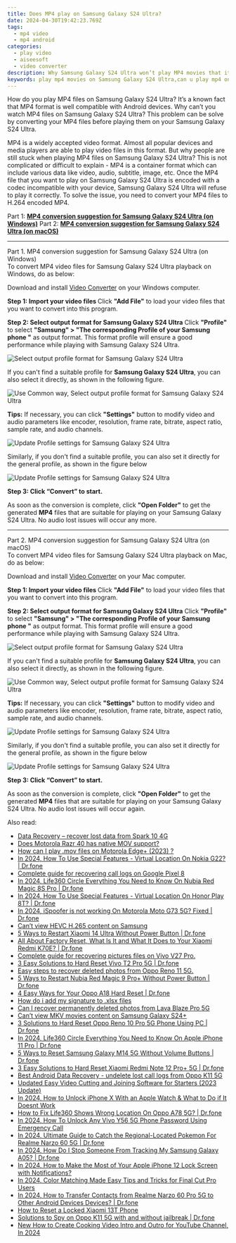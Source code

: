 ```yaml
---
title: Does MP4 play on Samsung Galaxy S24 Ultra?
date: 2024-04-30T19:42:23.769Z
tags: 
  - mp4 video
  - mp4 android
categories: 
  - play video
  - aiseesoft
  - video converter
description: Why Samsung Galaxy S24 Ultra won’t play MP4 movies that it should play? If you are unable to watch MP4 files on your Samsung Galaxy S24 Ultra, you may have interest in this article. It displays a way of converting MP4 files for playing on Samsung Galaxy S24 Ultra smoothly. 
keywords: play mp4 movies on Samsung Galaxy S24 Ultra,can u play mp4 on Galaxy S24 Ultra,watch mp4 on Samsung Galaxy S24 Ultra,some mp4 won't play on Samsung ,play mp4 media player Samsung Galaxy S24 Ultra,mp4 does not play on Galaxy S24 Ultra,playing mp4 videos on phone android,mp4 converter android 2018,video to mp4 converter for android,mp4 converter for android,video to mp4 codec converter for android,mp4 codec vlc android
---
```


<div class="atpl-content atpl-for-aiseesoft-video-converter play-mp4-on-android">

<div class="atpl-post-description-part-1">
<div class="tpl-content-sub-paragraph-normal">
  <p>
    How do you play MP4 files on Samsung Galaxy S24 Ultra? It’s a known fact that MP4 format is well compatible with Android devices. Why can’t you watch MP4 files on Samsung Galaxy S24 Ultra? This problem can be solve by converting your MP4 files before playing them on your Samsung Galaxy S24 Ultra.
  </p>
</div>
</div>



<div class="atpl-post-description-part-2">
<div class="tpl-content-sub-paragraph-content">
  <p>
    MP4 is a widely accepted video format. Almost all popular devices and media players are able to play video files in this format. But why people are still stuck when playing MP4 files on Samsung Galaxy S24 Ultra? This is not complicated or difficult to explain - MP4 is a container format which can include various data like video, audio, subtitle, image, etc. Once the MP4 file that you want to play on Samsung Galaxy S24 Ultra is encoded with a codec incompatible with your device, Samsung Galaxy S24 Ultra will refuse to play it correctly. To solve the issue, you need to convert your MP4 files to H.264 encoded MP4. 
  </p>
</div>
</div>

Part 1: <strong><a href="#p1">MP4 conversion suggestion for Samsung Galaxy S24 Ultra (on Windows)</a></strong>
Part 2: <strong><a href="#p2">MP4 conversion suggestion for Samsung Galaxy S24 Ultra (on macOS)</a></strong>

<!-- Part 1 -->
<a id="p1" name="p1" ></a><hr>

<div class="atpl-step-part-style">Part 1. MP4 conversion suggestion for Samsung Galaxy S24 Ultra (on Windows)</div>
To convert MP4 video files for Samsung Galaxy S24 Ultra playback on Windows, do as below:

Download and install <a class="atpl-step-content-a-style" href="https://tools.techidaily.com/aiseesoft-total-video-converter/" >Video Converter</a> on your Windows computer.

<strong>Step 1: Import your video files </strong>
Click <b>"Add File"</b> to load your video files that you want to convert into this program.

<strong>Step 2: Select output format for Samsung Galaxy S24 Ultra</strong>
Click <b>"Profile"</b> to select <b>"Samsung" > "The corresponding Profile of your Samsung phone "</b> as output format. This format profile will ensure a good performance while playing with Samsung Galaxy S24 Ultra.

<img src="https://tools.techidaily.com/images/apps/aiseesoft/video-converter/devices/samsung/fv.mp4/win/profile-5.png" class="atpl-imgstyle" alt="Select output profile format for Samsung Galaxy S24 Ultra" />

If you can't find a suitable profile for **Samsung Galaxy S24 Ultra**, you can also select it directly, as shown in the following figure.

<img src="https://tools.techidaily.com/images/apps/aiseesoft/video-converter/devices/common_android/fv.mp4/win/profile.png" class="atpl-imgstyle" alt="Use Common way, Select output profile format for Samsung Galaxy S24 Ultra" />

<strong>Tips:</strong>
If necessary, you can click <b>"Settings"</b> button to modify video and audio parameters like encoder, resolution, frame rate, bitrate, aspect ratio, sample rate, and audio channels. 

<img src="https://tools.techidaily.com/images/apps/aiseesoft/video-converter/devices/samsung/fv.mp4/win/settings-2.png" class="atpl-imgstyle"  alt="Update Profile settings for Samsung Galaxy S24 Ultra" />

Similarly, if you don't find a suitable profile, you can also set it directly for the general profile, as shown in the figure below

<img src="https://tools.techidaily.com/images/apps/aiseesoft/video-converter/devices/common_android/fv.mp4/win/settings.png" class="atpl-imgstyle"  alt="Update Profile settings for Samsung Galaxy S24 Ultra" />

<strong>Step 3: Click “Convert” to start.</strong>

As soon as the conversion is complete, click <b>"Open Folder"</b> to get the generated <b>MP4</b> files that are suitable for playing on your Samsung Galaxy S24 Ultra. No audio lost issues will occur any more.

<!-- Part 2 -->
<a id="p2" name="p2"></a><hr>

<div class="atpl-step-part-style">Part 2. MP4 conversion suggestion for Samsung Galaxy S24 Ultra (on macOS)</div>
To convert MP4 video files for Samsung Galaxy S24 Ultra playback on Mac, do as below:

Download and install <a class="atpl-step-content-a-style" href="https://tools.techidaily.com/aiseesoft-total-video-converter/" >Video Converter</a> on your Mac computer.

<strong>Step 1: Import your video files </strong>
Click <b>"Add File"</b> to load your video files that you want to convert into this program.

<strong>Step 2: Select output format for Samsung Galaxy S24 Ultra</strong>
Click <b>"Profile"</b> to select <b>"Samsung" > "The corresponding Profile of your Samsung phone "</b> as output format. This format profile will ensure a good performance while playing with Samsung Galaxy S24 Ultra.

<img src="https://tools.techidaily.com/images/apps/aiseesoft/video-converter/devices/samsung/fv.mp4/mac/profile.png" class="atpl-imgstyle" alt="Select output profile format for Samsung Galaxy S24 Ultra" />

If you can't find a suitable profile for **Samsung Galaxy S24 Ultra**, you can also select it directly, as shown in the following figure.

<img src="https://tools.techidaily.com/images/apps/aiseesoft/video-converter/devices/common_android/fv.mp4/mac/profile.png" class="atpl-imgstyle" alt="Use Common way, Select output profile format for Samsung Galaxy S24 Ultra" />

<strong>Tips:</strong>
If necessary, you can click <b>"Settings"</b> button to modify video and audio parameters like encoder, resolution, frame rate, bitrate, aspect ratio, sample rate, and audio channels. 

<img src="https://tools.techidaily.com/images/apps/aiseesoft/video-converter/devices/samsung/fv.mp4/mac/settings.png" class="atpl-imgstyle"  alt="Update Profile settings for Samsung Galaxy S24 Ultra" />

Similarly, if you don't find a suitable profile, you can also set it directly for the general profile, as shown in the figure below

<img src="https://tools.techidaily.com/images/apps/aiseesoft/video-converter/devices/common_android/fv.mp4/win/settings.png" class="atpl-imgstyle"  alt="Update Profile settings for Samsung Galaxy S24 Ultra" />

<strong>Step 3: Click “Convert” to start.</strong>

As soon as the conversion is complete, click <b>"Open Folder"</b> to get the generated <b>MP4</b> files that are suitable for playing on your Samsung Galaxy S24 Ultra. No audio lost issues will occur again.



<div class="atpl-post-end">
  <div class="atpl-post-device-model-description">
    
  </div>
</div>

<ins class="adsbygoogle"
     style="display:block"
     data-ad-client="ca-pub-7571918770474297"
     data-ad-slot="8358498916"
     data-ad-format="auto"
     data-full-width-responsive="true"></ins>


</div>
<ins class="adsbygoogle"
    style="display:block"
    data-ad-format="autorelaxed"
    data-ad-client="ca-pub-7571918770474297"
    data-ad-slot="1223367746"></ins>

<span class="atpl-alsoreadstyle">Also read:</span>
<div><ul>
<li><a href="https://phone-solutions.techidaily.com/data-recovery-recover-lost-data-from-spark-10-4g-by-fonelab-android-recover-data/"><u>Data Recovery – recover lost data from Spark 10 4G</u></a></li>
<li><a href="https://phone-solutions.techidaily.com/does-motorola-razr-40-has-native-mov-support-by-aiseesoft-video-converter-play-mov-on-android/"><u>Does Motorola Razr 40 has native MOV support?</u></a></li>
<li><a href="https://phone-solutions.techidaily.com/how-can-i-play-mov-files-on-motorola-edgeplus-2023-by-aiseesoft-video-converter-play-mov-on-android/"><u>How can I play .mov files on Motorola Edge+ (2023) ?</u></a></li>
<li><a href="https://phone-solutions.techidaily.com/in-2024-how-to-use-special-features-virtual-location-on-nokia-g22-drfone-by-drfone-virtual-android/"><u>In 2024, How To Use Special Features - Virtual Location On Nokia G22? | Dr.fone</u></a></li>
<li><a href="https://phone-solutions.techidaily.com/complete-guide-for-recovering-call-logs-on-google-pixel-8-by-fonelab-android-recover-call-logs/"><u>Complete guide for recovering call logs on Google Pixel 8</u></a></li>
<li><a href="https://phone-solutions.techidaily.com/in-2024-life360-circle-everything-you-need-to-know-on-nubia-red-magic-8s-pro-drfone-by-drfone-virtual-android/"><u>In 2024, Life360 Circle Everything You Need to Know On Nubia Red Magic 8S Pro | Dr.fone</u></a></li>
<li><a href="https://phone-solutions.techidaily.com/in-2024-how-to-use-special-features-virtual-location-on-honor-play-8t-drfone-by-drfone-virtual-android/"><u>In 2024, How To Use Special Features - Virtual Location On Honor Play 8T? | Dr.fone</u></a></li>
<li><a href="https://phone-solutions.techidaily.com/in-2024-ispoofer-is-not-working-on-motorola-moto-g73-5g-fixed-drfone-by-drfone-virtual-android/"><u>In 2024, iSpoofer is not working On Motorola Moto G73 5G? Fixed | Dr.fone</u></a></li>
<li><a href="https://phone-solutions.techidaily.com/cant-view-hevc-h265-content-on-samsung-by-aiseesoft-video-converter-play-hevc-video-on-android/"><u>Can’t view HEVC H.265 content on Samsung</u></a></li>
<li><a href="https://phone-solutions.techidaily.com/5-ways-to-restart-xiaomi-14-ultra-without-power-button-drfone-by-drfone-reset-android-reset-android/"><u>5 Ways to Restart Xiaomi 14 Ultra Without Power Button | Dr.fone</u></a></li>
<li><a href="https://phone-solutions.techidaily.com/all-about-factory-reset-what-is-it-and-what-it-does-to-your-xiaomi-redmi-k70e-drfone-by-drfone-reset-android-reset-android/"><u>All About Factory Reset, What Is It and What It Does to Your Xiaomi Redmi K70E? | Dr.fone</u></a></li>
<li><a href="https://phone-solutions.techidaily.com/complete-guide-for-recovering-pictures-files-on-vivo-v27-pro-by-fonelab-android-recover-pictures/"><u>Complete guide for recovering pictures files on Vivo V27 Pro.</u></a></li>
<li><a href="https://phone-solutions.techidaily.com/3-easy-solutions-to-hard-reset-vivo-t2-pro-5g-drfone-by-drfone-reset-android-reset-android/"><u>3 Easy Solutions to Hard Reset Vivo T2 Pro 5G | Dr.fone</u></a></li>
<li><a href="https://phone-solutions.techidaily.com/easy-steps-to-recover-deleted-photos-from-oppo-reno-11-5g-by-fonelab-android-recover-photos/"><u>Easy steps to recover deleted photos from Oppo Reno 11 5G.</u></a></li>
<li><a href="https://phone-solutions.techidaily.com/5-ways-to-restart-nubia-red-magic-9-proplus-without-power-button-drfone-by-drfone-reset-android-reset-android/"><u>5 Ways to Restart Nubia Red Magic 9 Pro+ Without Power Button | Dr.fone</u></a></li>
<li><a href="https://phone-solutions.techidaily.com/4-easy-ways-for-your-oppo-a18-hard-reset-drfone-by-drfone-reset-android-reset-android/"><u>4 Easy Ways for Your Oppo A18 Hard Reset | Dr.fone</u></a></li>
<li><a href="https://phone-solutions.techidaily.com/how-do-i-add-my-signature-to-xlsx-files-by-ldigisigner-sign-a-excel-sign-a-excel/"><u>How do i add my signature to .xlsx files</u></a></li>
<li><a href="https://phone-solutions.techidaily.com/can-i-recover-permanently-deleted-photos-from-lava-blaze-pro-5g-by-stellar-photo-recovery-android-mobile-photo-recover/"><u>Can I recover permanently deleted photos from Lava Blaze Pro 5G</u></a></li>
<li><a href="https://phone-solutions.techidaily.com/cant-view-mkv-movies-content-on-samsung-galaxy-s24plus-by-aiseesoft-video-converter-play-mkv-on-android/"><u>Can’t view MKV movies content on Samsung Galaxy S24+</u></a></li>
<li><a href="https://phone-solutions.techidaily.com/3-solutions-to-hard-reset-oppo-reno-10-pro-5g-phone-using-pc-drfone-by-drfone-reset-android-reset-android/"><u>3 Solutions to Hard Reset Oppo Reno 10 Pro 5G Phone Using PC | Dr.fone</u></a></li>
<li><a href="https://phone-solutions.techidaily.com/in-2024-life360-circle-everything-you-need-to-know-on-apple-iphone-11-pro-drfone-by-drfone-virtual-ios/"><u>In 2024, Life360 Circle Everything You Need to Know On Apple iPhone 11 Pro | Dr.fone</u></a></li>
<li><a href="https://phone-solutions.techidaily.com/5-ways-to-reset-samsung-galaxy-m14-5g-without-volume-buttons-drfone-by-drfone-reset-android-reset-android/"><u>5 Ways to Reset Samsung Galaxy M14 5G Without Volume Buttons | Dr.fone</u></a></li>
<li><a href="https://phone-solutions.techidaily.com/3-easy-solutions-to-hard-reset-xiaomi-redmi-note-12-proplus-5g-drfone-by-drfone-reset-android-reset-android/"><u>3 Easy Solutions to Hard Reset Xiaomi Redmi Note 12 Pro+ 5G | Dr.fone</u></a></li>
<li><a href="https://phone-solutions.techidaily.com/best-android-data-recovery-undelete-lost-call-logs-from-oppo-k11-5g-by-fonelab-android-recover-call-logs/"><u>Best Android Data Recovery - undelete lost call logs from Oppo K11 5G</u></a></li>
<li><a href="https://ai-vdieo-software.techidaily.com/updated-easy-video-cutting-and-joining-software-for-starters-2023-update/"><u>Updated Easy Video Cutting and Joining Software for Starters (2023 Update)</u></a></li>
<li><a href="https://ios-unlock.techidaily.com/in-2024-how-to-unlock-iphone-x-with-an-apple-watch-and-what-to-do-if-it-doesnt-work-by-drfone-ios/"><u>In 2024, How to Unlock iPhone X With an Apple Watch & What to Do if It Doesnt Work</u></a></li>
<li><a href="https://fake-location.techidaily.com/how-to-fix-life360-shows-wrong-location-on-oppo-a78-5g-drfone-by-drfone-virtual-android/"><u>How to Fix Life360 Shows Wrong Location On Oppo A78 5G? | Dr.fone</u></a></li>
<li><a href="https://android-unlock.techidaily.com/in-2024-how-to-unlock-any-vivo-y56-5g-phone-password-using-emergency-call-by-drfone-android/"><u>In 2024, How To Unlock Any Vivo Y56 5G Phone Password Using Emergency Call</u></a></li>
<li><a href="https://pokemon-go-android.techidaily.com/in-2024-ultimate-guide-to-catch-the-regional-located-pokemon-for-realme-narzo-60-5g-drfone-by-drfone-virtual-android/"><u>In 2024, Ultimate Guide to Catch the Regional-Located Pokemon For Realme Narzo 60 5G | Dr.fone</u></a></li>
<li><a href="https://android-location-track.techidaily.com/in-2024-how-do-i-stop-someone-from-tracking-my-samsung-galaxy-a05-drfone-by-drfone-virtual-android/"><u>In 2024, How Do I Stop Someone From Tracking My Samsung Galaxy A05? | Dr.fone</u></a></li>
<li><a href="https://ios-unlock.techidaily.com/in-2024-how-to-make-the-most-of-your-apple-iphone-12-lock-screen-with-notifications-by-drfone-ios/"><u>In 2024, How to Make the Most of Your Apple iPhone 12 Lock Screen with Notifications?</u></a></li>
<li><a href="https://ai-vdieo-software.techidaily.com/in-2024-color-matching-made-easy-tips-and-tricks-for-final-cut-pro-users/"><u>In 2024, Color Matching Made Easy Tips and Tricks for Final Cut Pro Users</u></a></li>
<li><a href="https://android-transfer.techidaily.com/in-2024-how-to-transfer-contacts-from-realme-narzo-60-pro-5g-to-other-android-devices-devices-drfone-by-drfone-transfer-from-android-transfer-from-android/"><u>In 2024, How to Transfer Contacts from Realme Narzo 60 Pro 5G to Other Android Devices Devices? | Dr.fone</u></a></li>
<li><a href="https://unlock-android.techidaily.com/how-to-reset-a-locked-xiaomi-13t-phone-by-drfone-android/"><u>How to Reset a Locked Xiaomi 13T Phone</u></a></li>
<li><a href="https://android-location-track.techidaily.com/solutions-to-spy-on-oppo-k11-5g-with-and-without-jailbreak-drfone-by-drfone-virtual-android/"><u>Solutions to Spy on Oppo K11 5G with and without jailbreak | Dr.fone</u></a></li>
<li><a href="https://ai-video-editing.techidaily.com/new-how-to-create-cooking-video-intro-and-outro-for-youtube-channel-in-2024/"><u>New How to Create Cooking Video Intro and Outro for YouTube Channel, In 2024</u></a></li>
</ul></div>

